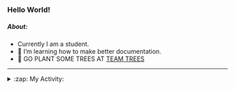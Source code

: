 ### Hello World!

##### About:
- Currently I am a student.
- 🌱 I’m learning how to make better documentation.
- 🌱 GO PLANT SOME TREES AT [TEAM TREES](https://teamtrees.org/)

---
<details>
  <summary>:zap: My Activity:</summary>
  
<!--START_SECTION:waka-->
![Code Time](http://img.shields.io/badge/Code%20Time-1%2C099%20hrs%2051%20mins-blue)

**I'm a Night 🦉** 

```text
🌞 Morning                1328 commits        ██░░░░░░░░░░░░░░░░░░░░░░░   08.98 % 
🌆 Daytime                5185 commits        █████████░░░░░░░░░░░░░░░░   35.06 % 
🌃 Evening                4260 commits        ███████░░░░░░░░░░░░░░░░░░   28.81 % 
🌙 Night                  4014 commits        ███████░░░░░░░░░░░░░░░░░░   27.15 % 
```
📅 **I'm Most Productive on Wednesday** 

```text
Monday                   2262 commits        ████░░░░░░░░░░░░░░░░░░░░░   15.30 % 
Tuesday                  1790 commits        ███░░░░░░░░░░░░░░░░░░░░░░   12.11 % 
Wednesday                3506 commits        ██████░░░░░░░░░░░░░░░░░░░   23.71 % 
Thursday                 1832 commits        ███░░░░░░░░░░░░░░░░░░░░░░   12.39 % 
Friday                   1469 commits        ██░░░░░░░░░░░░░░░░░░░░░░░   09.93 % 
Saturday                 1337 commits        ██░░░░░░░░░░░░░░░░░░░░░░░   09.04 % 
Sunday                   2591 commits        ████░░░░░░░░░░░░░░░░░░░░░   17.52 % 
```


📊 **This Week I Spent My Time On** 

```text
🔥 Editors: 
VS Code                  10 hrs 8 mins       █████████████████████████   100.00 % 

🐱‍💻 Projects: 
praise                   6 hrs 17 mins       ████████████████░░░░░░░░░   62.00 % 
CSF22                    3 hrs 13 mins       ████████░░░░░░░░░░░░░░░░░   31.84 % 
TEA-onboarding-bot       21 mins             █░░░░░░░░░░░░░░░░░░░░░░░░   03.45 % 
technocean-frontend      16 mins             █░░░░░░░░░░░░░░░░░░░░░░░░   02.70 % 
```


 Last Updated on 12/04/2023 17:08:00 UTC
<!--END_SECTION:waka-->
</details>
